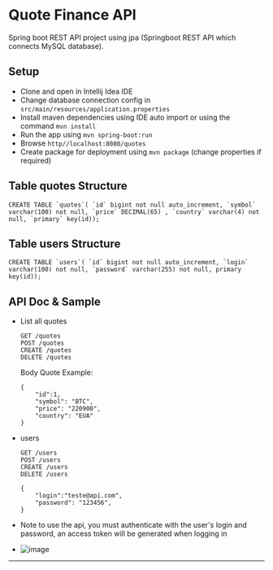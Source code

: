 # Quote Finance API
Spring boot REST API project using jpa (Springboot REST API which connects MySQL database).

Setup
-----
- Clone and open in Intellij Idea IDE
- Change database connection config in `src/main/resources/application.properties`
- Install maven dependencies using IDE auto import or using the command ``mvn install``
- Run the app using ``mvn spring-boot:run``
- Browse ``http//localhost:8080/quotes``
- Create package for deployment using ``mvn package`` (change properties if required)

Table quotes Structure
---------------
``CREATE TABLE `quotes`(
   `id` bigint not null auto_increment,
    `symbol` varchar(100) not null,
    `price` DECIMAL(65) ,
    `country` varchar(4) not null,
    `primary` key(id));``


Table users Structure
---------------
``CREATE TABLE `users`(
    `id` bigint not null auto_increment,
    `login` varchar(100) not null,
    `password` varchar(255) not null,
    primary key(id));``
    
    

    
API Doc & Sample
----------------
- List all quotes 
    ```
    GET /quotes
    POST /quotes
    CREATE /quotes
    DELETE /quotes
    ```
    Body Quote Example:
    ```
    {
        "id":1,
        "symbol": "BTC",
        "price": "220900",
        "country": "EUA"
    }
    ```
-   users
    ```
    GET /users
    POST /users
    CREATE /users
    DELETE /users
    
    {
        "login":"teste@api.com",
        "password": "123456",
    }
    ```
    
- Note 
to use the api, you must authenticate with the user's login and password, an access token will be generated when logging in
- ![image](https://user-images.githubusercontent.com/71887970/222826870-53e529d7-51f8-4a3d-9e21-51e5fdb827cc.png)

-----


